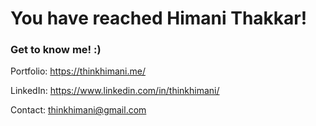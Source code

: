 # You have reached Himani Thakkar!


### Get to know me! :)
Portfolio: <a hred="https://thinkhimani.me/">https://thinkhimani.me/</a><br>

LinkedIn: <a href="https://www.linkedin.com/in/thinkhimani/">https://www.linkedin.com/in/thinkhimani/</a><br>

Contact: <a href="mailto:thinkhimani@gmail.com">thinkhimani@gmail.com</a> 
